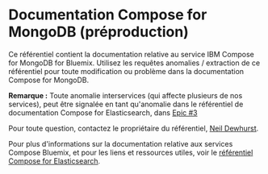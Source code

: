 # Documentation Compose for MongoDB (préproduction)

Ce référentiel contient la documentation relative au service IBM Compose for MongoDB for Bluemix. Utilisez les requêtes anomalies / extraction de ce référentiel pour toute modification ou problème dans la documentation Compose for MongoDB.

**Remarque :** Toute anomalie interservices (qui affecte plusieurs de nos services), peut être signalée en tant qu'anomalie dans le référentiel de documentation Compose for Elasticsearch, dans [Epic #3](https://github.ibm.com/Bluemix-Docs/ComposeForElasticsearch/issues/3)

Pour toute question, contactez le propriétaire du référentiel, [Neil Dewhurst](https://github.ibm.com/NDewhurs).

Pour plus d'informations sur la documentation relative aux services Compose Bluemix, et pour les liens et ressources utiles, voir le [référentiel Compose for Elasticsearch](https://github.ibm.com/Bluemix-Docs/ComposeForElasticsearch).
